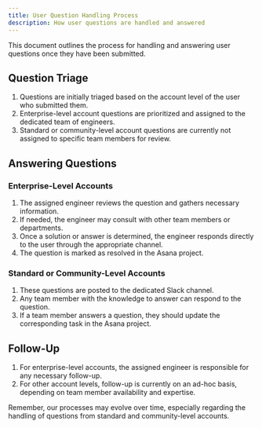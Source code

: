 ```yaml
---
title: User Question Handling Process
description: How user questions are handled and answered
---
```

This document outlines the process for handling and answering user questions once they have been submitted.

## Question Triage

1. Questions are initially triaged based on the account level of the user who submitted them.
2. Enterprise-level account questions are prioritized and assigned to the dedicated team of engineers.
3. Standard or community-level account questions are currently not assigned to specific team members for review.

## Answering Questions

### Enterprise-Level Accounts

1. The assigned engineer reviews the question and gathers necessary information.
2. If needed, the engineer may consult with other team members or departments.
3. Once a solution or answer is determined, the engineer responds directly to the user through the appropriate channel.
4. The question is marked as resolved in the Asana project.

### Standard or Community-Level Accounts

1. These questions are posted to the dedicated Slack channel.
2. Any team member with the knowledge to answer can respond to the question.
3. If a team member answers a question, they should update the corresponding task in the Asana project.

## Follow-Up

1. For enterprise-level accounts, the assigned engineer is responsible for any necessary follow-up.
2. For other account levels, follow-up is currently on an ad-hoc basis, depending on team member availability and expertise.

Remember, our processes may evolve over time, especially regarding the handling of questions from standard and community-level accounts.
